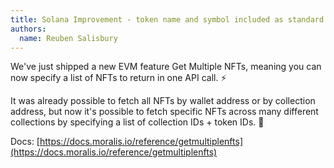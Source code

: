 ```yaml
---
title: Solana Improvement - token name and symbol included as standard
authors:
  name: Reuben Salisbury
---
```


We've just shipped a new EVM feature Get Multiple NFTs, meaning you can now specify a list of NFTs to return in one API call. :zap:

It was already possible to fetch all NFTs by wallet address or by collection address, but now it's possible to fetch specific NFTs across many different collections by specifying a list of collection IDs + token IDs. 🎉

Docs: [https://docs.moralis.io/reference/getmultiplenfts](https://docs.moralis.io/reference/getmultiplenfts)
